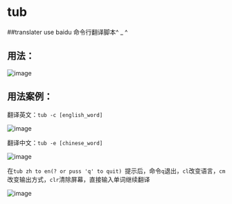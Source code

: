 #   tub


##translater use baidu  命令行翻译脚本^ _ ^

## 用法：

![image](https://user-images.githubusercontent.com/82870401/208221224-a86d9002-22c2-4f7e-8d80-f11af4cddfcc.png)



## 用法案例：

翻译英文：`tub -c [english_word]`

![image](https://user-images.githubusercontent.com/82870401/208221043-6c607fc8-3ee3-4038-9e3b-dd6fe08b2e00.png)


翻译中文：`tub -e [chinese_word]`

![image](https://user-images.githubusercontent.com/82870401/208221065-1853e874-0285-4d31-bbe9-b2c4167ea47e.png)

在`tub zh to en(? or puss 'q' to quit) `提示后，命令`q`退出，`cl`改变语言，`cm`改变输出方式，`clr`清除屏幕，直接输入单词继续翻译


![image](https://user-images.githubusercontent.com/82870401/208221162-a3cde2a3-080e-4890-b501-9fa0064cd4bb.png)
